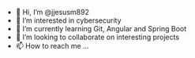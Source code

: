 - 👋 Hi, I’m @jjesusm892
- 👀 I’m interested in cybersecurity
- 🌱 I’m currently learning Git, Angular and Spring Boot
- 💞️ I’m looking to collaborate on interesting projects
- 📫 How to reach me ...

<!---
jjesusm892/jjesusm892 is a ✨ special ✨ repository because its `README.md` (this file) appears on your GitHub profile.
You can click the Preview link to take a look at your changes.
--->
